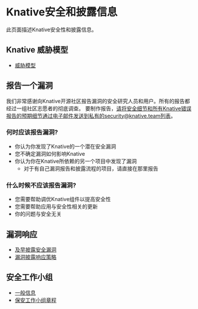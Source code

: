 # Knative安全和披露信息

此页面描述Knative安全性和披露信息。

## Knative 威胁模型

* [威胁模型](https://github.com/knative/community/blob/main/working-groups/security/threat-model.md)

## 报告一个漏洞

我们非常感谢向Knative开源社区报告漏洞的安全研究人员和用户。所有的报告都经过一组社区志愿者的彻底调查。
要制作报告，请将安全细节和所有Knative错误报告的预期细节通过电子邮件发送到私有的security@knative.team列表。

### 何时应该报告漏洞?

* 你认为你发现了Knative的一个潜在安全漏洞
* 您不确定漏洞如何影响Knative
* 你认为你在Knative所依赖的另一个项目中发现了漏洞
    * 对于有自己漏洞报告和披露流程的项目，请直接在那里报告

### 什么时候不应该报告漏洞?

* 您需要帮助调优Knative组件以提高安全性
* 您需要帮助应用与安全性相关的更新
* 你的问题与安全无关

## 漏洞响应

* [及早披露安全漏洞](https://github.com/knative/community/blob/main/working-groups/security/disclosure.md)
* [漏洞披露响应策略](https://github.com/knative/community/blob/main/working-groups/security/responding.md)

## 安全工作小组

* [一般信息](https://github.com/knative/community/blob/main/working-groups/WORKING-GROUPS.md#security)
* [保安工作小组章程](https://github.com/knative/community/blob/main/working-groups/security/CHARTER.md)

